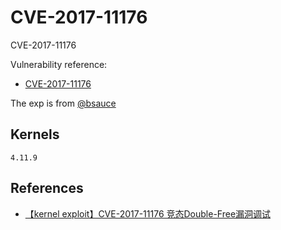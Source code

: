 # CVE-2017-11176

CVE-2017-11176

Vulnerability reference:
 * [CVE-2017-11176](http://cve.mitre.org/cgi-bin/cvename.cgi?name=CVE-2017-11176)  

The exp is from [@bsauce](https://github.com/bsauce/kernel-exploit-factory/tree/main/CVE-2017-11176)

## Kernels
```
4.11.9
```

## References
+ [【kernel exploit】CVE-2017-11176 竞态Double-Free漏洞调试](https://www.jianshu.com/p/76041ec5c59f)
